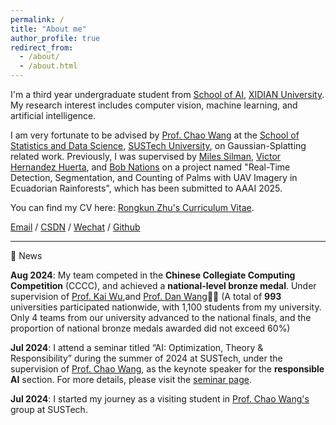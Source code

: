 ```yaml
---
permalink: /
title: "About me"
author_profile: true
redirect_from: 
  - /about/
  - /about.html
---
```


I'm a third year undergraduate student from [School of AI](https://sai.xidian.edu.cn/), [XIDIAN University](https://www.xidian.edu.cn/). My research interest includes computer vision, machine learning, and artificial intelligence.

I am very fortunate to be advised by [Prof. Chao Wang](https://faculty.sustech.edu.cn/?tagid=wangc6&iscss=1&snapid=1&orderby=date&go=1) at the [School of Statistics and Data Science](https://stat-ds.sustech.edu.cn/), [SUSTech University](https://www.sustech.edu.cn/), on Gaussian-Splatting related work. Previously, I was supervised by [Miles Silman](https://biology.wfu.edu/faculty-research/miles-silman/), [Victor Hernandez Huerta](https://politics.wfu.edu/faculty-and-staff/victor-hernandez-huerta/), and [Bob Nations](https://counseling.graduate.wfu.edu/faculty-staff/dr-bob-nations/) on a project named "Real-Time Detection, Segmentation, and Counting of Palms with UAV Imagery in Ecuadorian Rainforests", which has been submitted to AAAI 2025.

You can find my CV here: [Rongkun Zhu's Curriculum Vitae](./assets/CV.pdf).

[Email](mailto:zhurongkun@stu.xidian.edu.cn) / [CSDN](https://blog.csdn.net/mrpig13?spm=1010.2135.3001.5421) / [Wechat](../images/wechat.JPG) / [Github](https://github.com/Zippppo)

---

📰 News

**Aug 2024**: My team competed in the **Chinese Collegiate Computing Competition** (CCCC), and achieved a **national-level bronze medal**. Under supervision of [Prof. Kai Wu](https://web.xidian.edu.cn/kwu/),and [Prof. Dan Wang](https://web.xidian.edu.cn/danwang/)🎉🎉 
(A total of **993** universities participated nationwide, with 1,100 students from my university. Only 4 teams from our university advanced to the national finals, and the proportion of national bronze medals awarded did not exceed 60%) 

**Jul 2024**: I attend a seminar titled “AI: Optimization, Theory & Responsibility” during the summer of 2024 at SUSTech, under the supervision of [Prof. Chao Wang](https://faculty.sustech.edu.cn/?tagid=wangc6&iscss=1&snapid=1&orderby=date&go=1), as the keynote speaker for the **responsible AI** section. For more details, please visit the [seminar page](https://wma17.github.io/24summer/).

**Jul 2024**: I started my journey as a visiting student in [Prof. Chao Wang's](https://faculty.sustech.edu.cn/?tagid=wangc6&iscss=1&snapid=1&orderby=date&go=1) group at SUSTech.



